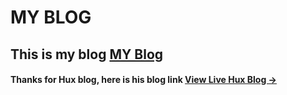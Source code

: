 # MY BLOG

## This is my blog  [MY Blog](https://ligouhi.github.io/)




#### Thanks for Hux blog, here is his blog link [View Live Hux Blog &rarr;](http://huangxuan.me)


